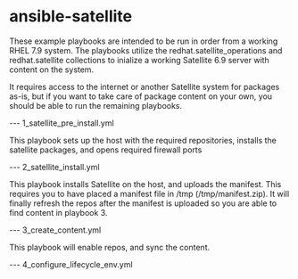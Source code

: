 # ansible-satellite
These example playbooks are intended to be run in order from a working
RHEL 7.9 system.  The playbooks utilize the redhat.satellite_operations and
redhat.satellite collections to inialize a working Satellite 6.9 server with
content on the system.

It requires access to the internet or another Satellite system for packages
as-is, but if you want to take care of package content on your own, you should
be able to run the remaining playbooks.

--- 1_satellite_pre_install.yml

This playbook sets up the host with the required repositories, installs
the satellite packages, and opens required firewall ports

--- 2_satellite_install.yml

This playbook installs Satellite on the host, and uploads the manifest.  This
requires you to have placed a manifest file in /tmp (/tmp/manifest.zip).  It will
finally refresh the repos after the manifest is uploaded so you are able to find
content in playbook 3.

--- 3_create_content.yml

This playbook will enable repos, and sync the content.

--- 4_configure_lifecycle_env.yml
